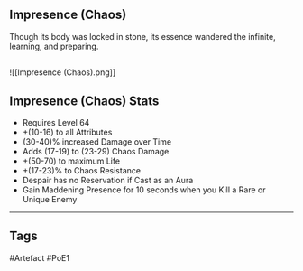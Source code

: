 ## Impresence (Chaos)
Though its body was locked in stone,
its essence wandered the infinite,
learning, and preparing.
##
![[Impresence (Chaos).png]]
## Impresence (Chaos) Stats
- Requires Level 64
- +(10-16) to all Attributes
- (30-40)% increased Damage over Time
- Adds (17-19) to (23-29) Chaos Damage
- +(50-70) to maximum Life
- +(17-23)% to Chaos Resistance
- Despair has no Reservation if Cast as an Aura
- Gain Maddening Presence for 10 seconds when you Kill a Rare or Unique Enemy


---
## Tags
#Artefact
#PoE1